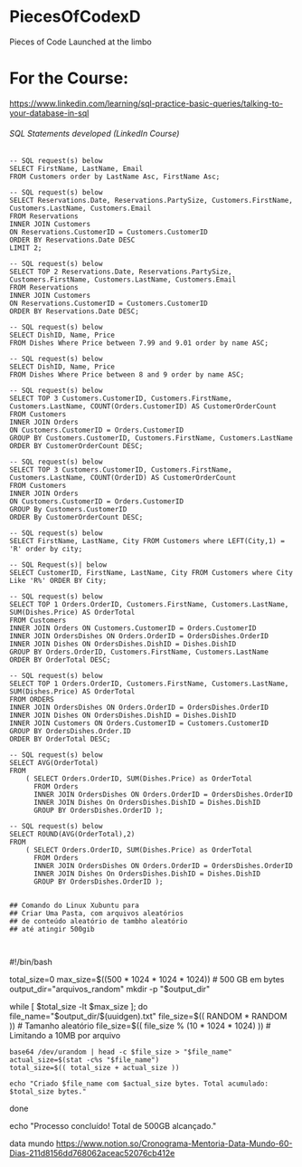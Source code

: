 # PiecesOfCodexD
Pieces of Code Launched at the limbo

# For the Course: 
https://www.linkedin.com/learning/sql-practice-basic-queries/talking-to-your-database-in-sql

###### SQL Statements developed (LinkedIn Course)

```
-- SQL request(s)​​​​​​‌‌​‌​​​​​​​‌‌​‌​‌‌‌​​‌​‌​ below
SELECT FirstName, LastName, Email
FROM Customers order by LastName Asc, FirstName Asc;

-- SQL request(s)​​​​​​‌‌​‌​​​​​​​‌‌​‌​‌​‌​‌‌‌​‌ below
SELECT Reservations.Date, Reservations.PartySize, Customers.FirstName, Customers.LastName, Customers.Email
FROM Reservations
INNER JOIN Customers
ON Reservations.CustomerID = Customers.CustomerID
ORDER BY Reservations.Date DESC
LIMIT 2;

-- SQL request(s)​​​​​​‌‌​‌​​​​​​​‌‌​‌​‌​‌​‌‌‌​‌ below
SELECT TOP 2 Reservations.Date, Reservations.PartySize, Customers.FirstName, Customers.LastName, Customers.Email
FROM Reservations
INNER JOIN Customers
ON Reservations.CustomerID = Customers.CustomerID
ORDER BY Reservations.Date DESC;

-- SQL request(s)​​​​​​‌‌​‌​​​​​​​‌‌​‌‌​​​​‌‌‌​‌ below
SELECT DishID, Name, Price 
FROM Dishes Where Price between 7.99 and 9.01 order by name ASC;

-- SQL request(s)​​​​​​‌‌​‌​​​​​​​‌‌​‌‌​​​​‌‌‌​‌ below
SELECT DishID, Name, Price 
FROM Dishes Where Price between 8 and 9 order by name ASC;

-- SQL request(s)​​​​​​‌‌​‌​​​​​​​‌‌​‌‌​‌​​‌‌​​‌ below
SELECT TOP 3 Customers.CustomerID, Customers.FirstName, Customers.LastName, COUNT(Orders.CustomerID) AS CustomerOrderCount
FROM Customers
INNER JOIN Orders
ON Customers.CustomerID = Orders.CustomerID
GROUP BY Customers.CustomerID, Customers.FirstName, Customers.LastName
ORDER BY CustomerOrderCount DESC;

-- SQL request(s)​​​​​​‌‌​‌​​​​​​​‌‌​‌‌​‌​​‌‌​​‌ below
SELECT TOP 3 Customers.CustomerID, Customers.FirstName, Customers.LastName, COUNT(OrderID) AS CustomerOrderCount
FROM Customers
INNER JOIN Orders
ON Customers.CustomerID = Orders.CustomerID
GROUP By Customers.CustomerID
ORDER By CustomerOrderCount DESC;

-- SQL request(s)​​​​​​‌‌​‌​​​​​​​‌‌​‌‌‌​‌‌​‌‌‌​ below
SELECT FirstName, LastName, City FROM Customers where LEFT(City,1) = 'R' order by city;

-- SQL Request(s)| below
SELECT CustomerID, FirstName, LastName, City FROM Customers where City Like 'R%' ORDER BY City;

-- SQL request(s)​​​​​​‌‌​‌​​​​​​​‌‌​‌‌‌‌‌‌‌​‌​‌ below
SELECT TOP 1 Orders.OrderID, Customers.FirstName, Customers.LastName, SUM(Dishes.Price) AS OrderTotal
FROM Customers
INNER JOIN Orders ON Customers.CustomerID = Orders.CustomerID
INNER JOIN OrdersDishes ON Orders.OrderID = OrdersDishes.OrderID
INNER JOIN Dishes ON OrdersDishes.DishID = Dishes.DishID
GROUP BY Orders.OrderID, Customers.FirstName, Customers.LastName
ORDER BY OrderTotal DESC;

-- SQL request(s)​​​​​​‌‌​‌​​​​​​​‌‌​‌‌‌‌‌‌‌​‌​‌ below
SELECT TOP 1 Orders.OrderID, Customers.FirstName, Customers.LastName, SUM(Dishes.Price) AS OrderTotal
FROM ORDERS
INNER JOIN OrdersDishes ON Orders.OrderID = OrdersDishes.OrderID
INNER JOIN Dishes ON OrdersDishes.DishID = Dishes.DishID
INNER JOIN Customers ON Orders.CustomerID = Customers.CustomerID
GROUP BY OrdersDishes.Order.ID
ORDER BY OrderTotal DESC;

-- SQL request(s)​​​​​​‌‌​‌​​​​​​​‌‌​‌‌‌‌‌‌‌​‌​‌ below
SELECT AVG(OrderTotal) 
FROM 
    ( SELECT Orders.OrderID, SUM(Dishes.Price) as OrderTotal
      FROM Orders
      INNER JOIN OrdersDishes ON Orders.OrderID = OrdersDishes.OrderID
      INNER JOIN Dishes On OrdersDishes.DishID = Dishes.DishID
      GROUP BY OrdersDishes.OrderID );

-- SQL request(s)​​​​​​‌‌​‌​​​​​​​‌‌​‌‌‌‌‌‌‌​‌​‌ below
SELECT ROUND(AVG(OrderTotal),2) 
FROM 
    ( SELECT Orders.OrderID, SUM(Dishes.Price) as OrderTotal
      FROM Orders
      INNER JOIN OrdersDishes ON Orders.OrderID = OrdersDishes.OrderID
      INNER JOIN Dishes On OrdersDishes.DishID = Dishes.DishID
      GROUP BY OrdersDishes.OrderID );


## Comando do Linux Xubuntu para
## Criar Uma Pasta, com arquivos aleatórios
## de conteúdo aleatório de tambho aleatório
## até atingir 500gib



```
#!/bin/bash

total_size=0
max_size=$((500 * 1024 * 1024 * 1024))  # 500 GB em bytes
output_dir="arquivos_random"
mkdir -p "$output_dir"

while [ $total_size -lt $max_size ]; do
    file_name="$output_dir/$(uuidgen).txt"
    file_size=$(( RANDOM * RANDOM ))  # Tamanho aleatório
    file_size=$(( file_size % (10 * 1024 * 1024) ))  # Limitando a 10MB por arquivo

    base64 /dev/urandom | head -c $file_size > "$file_name"
    actual_size=$(stat -c%s "$file_name")
    total_size=$(( total_size + actual_size ))

    echo "Criado $file_name com $actual_size bytes. Total acumulado: $total_size bytes."
done

echo "Processo concluído! Total de 500GB alcançado."


data mundo
https://www.notion.so/Cronograma-Mentoria-Data-Mundo-60-Dias-211d8156dd768062aceac52076cb412e

